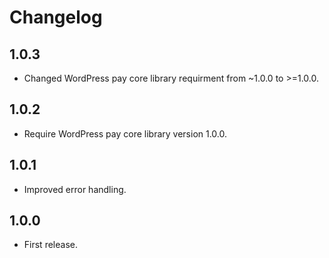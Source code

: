 # Changelog

## 1.0.3
*	Changed WordPress pay core library requirment from ~1.0.0 to >=1.0.0.

## 1.0.2
*	Require WordPress pay core library version 1.0.0.

## 1.0.1
*	Improved error handling.

## 1.0.0
*	First release.
